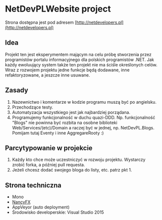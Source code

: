 # NetDevPLWebsite project

Strona dostępna jest pod adresem [http://netdevelopers.pl](http://netdevelopers.pl)

## Idea
Projekt ten jest eksperymentem mającym na celu próbę stworzenia przez programistów portalu informacyjnego dla polskich programistów .NET.
Jak każdy ewoluujący system także ten projekt nie ma ściśle określonych celów. Wraz z rozwojem projektu jedne funkcje będą dodawane, inne refaktoryzowane, a jeszcze inne usuwane.

## Zasady
1. Nazewnictwo i komentarze w kodzie programu muszą być po angielsku.
2. Przechodzące testy.
3. Automatyzacja wszystkiego jest jak najbardziej porządana.
4. Programujemy funkcjonalność w duchu quazi-DDD. Np. funkcjonalność "Blogs" nie powinna być rozbita na osobne biblioteki Web/Services/(etc)/Domain a raczej być w jednej, np. NetDevPL.Blogs. Pomijam tutaj Eventy i inne AggregareRooty :)

## Parcytypowanie w projekcie
1. Każdy kto chce może uczestniczyć w rozwoju projektu. Wystarczy zrobić forka, a później pull requesta.
2. Jeżeli chcesz dodać swojego bloga do listy, etc. patrz pkt 1.

## Strona techniczna
* Mono
* [NancyFX](https://github.com/NancyFx/Nancy/wiki/Documentation)
* AppVeyor (auto deployment)
* Środowisko developerskie: Visual Studio 2015



